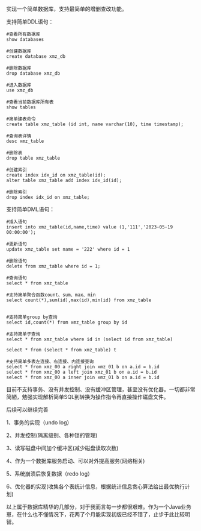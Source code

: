 实现一个简单数据库，支持最简单的增删查改功能。

支持简单DDL语句：

```mysql
#查看所有数据库
show databases

#创建数据库
create database xmz_db

#删除数据库
drop database xmz_db

#进入数据库
use xmz_db

#查看当前数据库所有表
show tables

#简单建表命令
create table xmz_table (id int, name varchar(10), time timestamp);

#查询表详情
desc xmz_table

#删除表
drop table xmz_table

#创建索引
create index idx_id on xmz_table(id);
alter table xmz_table add index idx_id(id);

#删除索引
drop index idx_id on xmz_table;

```



支持简单DML语句：

```mysql
#插入语句
insert into xmz_table(id,name,time) value (1,'111','2023-05-19 00:00:00');

#更新语句
update xmz_table set name = '222' where id = 1

#删除语句
delete from xmz_table where id = 1; 

#查询语句
select * from xmz_table

#支持简单聚合函数count、sum、max、min
select count(*),sum(id),max(id),min(id) from xmz_table


#支持简单group by查询
select id,count(*) from xmz_table group by id

#支持简单子查询
select * from xmz_table where id in (select id from xmz_table)

select * from (select * from xmz_table) t

#支持简单多表左连接、右连接、内连接查询
select * from xmz_00 a right join xmz_01 b on a.id = b.id
select * from xmz_00 a left join xmz_01 b on a.id = b.id
select * from xmz_00 a inner join xmz_01 b on a.id = b.id

```



目前不支持事务、没有并发控制、没有缓冲区管理，甚至没有优化器。一切都非常简陋，勉强实现解析简单SQL到转换为操作指令再直接操作磁盘文件。

后续可以继续完善

1、事务的实现（undo log）

2、并发控制(隔离级别、各种锁的管理)

3、读写磁盘中间加个缓冲区(减少磁盘读取次数)

4、作为一个数据库服务启动、可以对外提高服务(网络相关)

5、系统崩溃后恢复数据（redo log）

6、优化器的实现(收集各个表统计信息，根据统计信息贪心算法给出最优执行计划)

以上属于数据库精华的几部分，对于我而言每一步都很艰难。作为一个Java业务崽，在什么也不懂情况下，花两了个月能实现初版已经不错了，止步于此比较明智。
